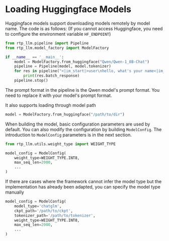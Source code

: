 # Loading Huggingface Models

Huggingface models support downloading models remotely by model name. The code is as follows: (If you cannot access Huggingface, you need to configure the environment variable `HF_ENDPOINT`)
``` python
from rtp_llm.pipeline import Pipeline
from rtp_llm.model_factory import ModelFactory

if __name__ == '__main__':
    model = ModelFactory.from_huggingface("Qwen/Qwen-1_8B-Chat")
    pipeline = Pipeline(model, model.tokenizer)
    for res in pipeline("<|im_start|>user\nhello, what's your name<|im_end|>\n<|im_start|>assistant\n", max_new_tokens = 100):
        print(res.batch_response)
    pipeline.stop()
```
The prompt format in the pipeline is the Qwen model's prompt format. You need to replace it with your model's prompt format.

It also supports loading through model path
``` python
model = ModelFactory.from_huggingface("/path/to/dir")
```
When building the model, basic configuration parameters are used by default. You can also modify the configuration by building `ModelConfig`. The introduction to `ModelConfig` parameters is in the next section.
``` python
from rtp_llm.utils.weight_type import WEIGHT_TYPE

model_config = ModelConfig(
    weight_type=WEIGHT_TYPE.INT8,
    max_seq_len=2000,
    ...
)
```

If there are cases where the framework cannot infer the model type but the implementation has already been adapted, you can specify the model type manually
``` python
model_config = ModelConfig(
    model_type='chatglm',
    ckpt_path='/path/to/ckpt',
    tokenizer_path='/path/to/tokenizer',
    weight_type=WEIGHT_TYPE.INT8,
    max_seq_len=2000,
    ...
)
```